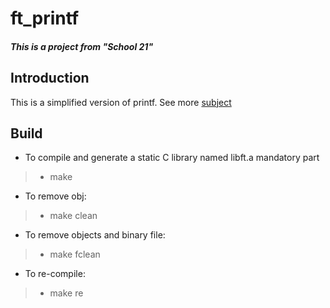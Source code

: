 # ft_printf
##### This is a project from  "School 21"

## Introduction
This is a simplified version of printf. 
See more [subject](http://example.com/)

## Build

- To compile and generate a static C library named libft.a mandatory part
> - make
- To remove obj:
> - make clean
- To remove objects and binary file:
> - make fclean
- To re-compile:
> - make re
